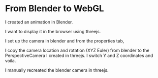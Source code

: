 # From Blender to WebGL



I created an animation in Blender.

I want to display it in the browser using threejs.

I set up the camera in blender and from the properties tab,

I copy the camera location and rotation (XYZ Euler) from  blender to the PerspectiveCamera I created in threejs. I switch Y and Z coordinates and voila.

I manually recreated the blender camera in threejs.


